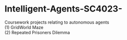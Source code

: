# Intelligent-Agents-SC4023-
Coursework projects relating to autonomous agents
<br>(1) GridWorld Maze
<br>(2) Repeated Prisoners Dilemma
